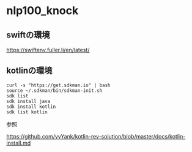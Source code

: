 # nlp100_knock


## swiftの環境

https://swiftenv.fuller.li/en/latest/


## kotlinの環境

    curl -s "https://get.sdkman.io" | bash
    source ~/.sdkman/bin/sdkman-init.sh
    sdk list
    sdk install java
    sdk install kotlin
    sdk list kotlin

参照

https://github.com/yyYank/kotlin-rev-solution/blob/master/docs/kotlin-install.md


